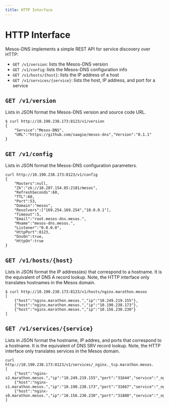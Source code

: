 ```yaml
---
title: HTTP Interface
---
```


# HTTP Interface

Mesos-DNS implements a simple REST API for service discovery over HTTP: 

* `GET /v1/version`: lists the Mesos-DNS version
* `GET /v1/config`: lists the Mesos-DNS configuration info
* `GET /v1/hosts/{host}`: lists the IP address of a host
* `GET /v1/services/{service}`: lists the host, IP address, and port for a service

## `GET /v1/version`

Lists in JSON format the Mesos-DNS version and source code URL.

``` console
$ curl http://10.190.238.173:8123/v1/version
{
	"Service":"Mesos-DNS",
	"URL":"https://github.com/saagie/mesos-dns","Version":"0.1.1"
}
```
 
## `GET /v1/config`

Lists in JSON format the Mesos-DNS configuration parameters. 

```console
curl http://10.190.238.173:8123/v1/config
{
	"Masters":null,
	"Zk":"zk://10.207.154.85:2181/mesos",
	"RefreshSeconds":60,
	"TTL":60,
	"Port":53,
	"Domain":"mesos",
	"Resolvers":["169.254.169.254","10.0.0.1"],
	"Timeout":5,
	"Email":"root.mesos-dns.mesos.",
	"Mname":"mesos-dns.mesos.",
	"Listener":"0.0.0.0",
	"HttpPort":8123,
	"DnsOn":true,
	"HttpOn":true
}
```
## `GET /v1/hosts/{host}`

Lists in JSON format the IP address(es) that correspond to a hostname. It is the equivalent of DNS A record lookup.  Note, the HTTP interface only translates hostnames in the Mesos domain. 

```console
$ curl http://10.190.238.173:8123/v1/hosts/nginx.marathon.mesos
[
	{"host":"nginx.marathon.mesos.","ip":"10.249.219.155"},
	{"host":"nginx.marathon.mesos.","ip":"10.190.238.173"},
	{"host":"nginx.marathon.mesos.","ip":"10.156.230.230"}
]
```

## `GET /v1/services/{service}`

Lists in JSON format the hostname, IP addres, and ports that correspond to a hostname. It is the equivalent of DNS SRV record lookup.  Note, the HTTP interface only translates services in the Mesos domain. 

```console
curl http://10.190.238.173:8123/v1/services/_nginx._tcp.marathon.mesos.
[
	{"host":"nginx-s2.marathon.mesos.","ip":"10.249.219.155","port":"31644","service":"_nginx._tcp.marathon.mesos."},
	{"host":"nginx-s1.marathon.mesos.","ip":"10.190.238.173","port":"31667","service":"_nginx._tcp.marathon.mesos."},
	{"host":"nginx-s0.marathon.mesos.","ip":"10.156.230.230","port":"31880","service":"_nginx._tcp.marathon.mesos."}
]
```

